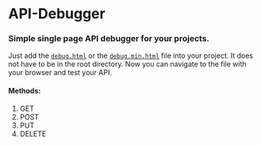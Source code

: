 # API-Debugger
### Simple single page API debugger for your projects.

Just add the [`debug.html`](https://github.com/MarvinJWendt/API-Debugger/blob/master/debug.html) or the [`debug.min.html`](https://github.com/MarvinJWendt/API-Debugger/blob/master/debug.min.html) file into your project. It does not have to be in the root directory.
Now you can navigate to the file with your browser and test your API.

#### Methods:
1. GET
2. POST
3. PUT
4. DELETE
